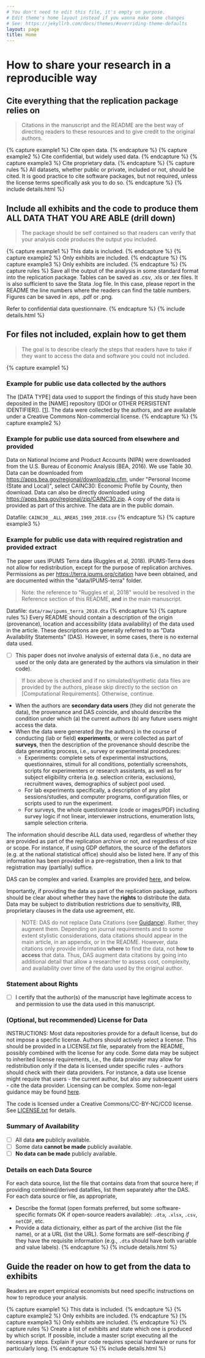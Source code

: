 ```yaml
---
# You don't need to edit this file, it's empty on purpose.
# Edit theme's home layout instead if you wanna make some changes
# See: https://jekyllrb.com/docs/themes/#overriding-theme-defaults
layout: page
title: Home
---
```

# How to share your research in a reproducible way
## Cite everything that the replication package relies on
> Citations in the manuscript and the README are the best way of directing readers to these resources and to give credit to the original authors.

{% capture example1 %}
Cite open data. 
{% endcapture %}
{% capture example2 %}
Cite confidential, but widely used data. 
{% endcapture %}
{% capture example3 %}
Cite proprietary data. 
{% endcapture %}
{% capture rules %}
All datasets, whether public or private, included or not, should be cited. It is good practice to cite software packages, but not required, unless the license terms specifically ask you to do so.
{% endcapture %}
{% include details.html %}

## Include all exhibits and the code to produce them ALL DATA THAT YOU ARE ABLE (drill down)
> The package should be self contained so that readers can verify that your analysis code produces the output you included.

{% capture example1 %}
This data is included. 
{% endcapture %}
{% capture example2 %}
Only exhibits are included. 
{% endcapture %}
{% capture example3 %}
Only exhibits are included.
{% endcapture %}
{% capture rules %}
Save all the output of the analysis in some standard format into the replication package. Tables can be saved as .csv, .xls or .tex files. It is also sufficient to save the Stata .log file. In this case, please report in the README the line numbers where the readers can find the table numbers. Figures can be saved in .eps, .pdf or .png.

Refer to confidential data questionnaire.
{% endcapture %}
{% include details.html %}
## For files not included, explain how to get them
> The goal is to describe clearly the steps that readers have to take if they want to access the data and software you could not included. 

{% capture example1 %}
### Example for public use data collected by the authors
The [DATA TYPE] data used to support the findings of this study have been deposited in the [NAME] repository ([DOI or OTHER PERSISTENT IDENTIFIER]). [[1](https://www.hindawi.com/research.data/#statement.templates)]. The data were collected by the authors, and are available under a Creative Commons Non-commercial license.
{% endcapture %}
{% capture example2 %}
### Example for public use data sourced from elsewhere and provided
Data on National Income and Product Accounts (NIPA) were downloaded from the U.S. Bureau of Economic Analysis (BEA, 2016). We use Table 30. Data can be downloaded from https://apps.bea.gov/regional/downloadzip.cfm, under "Personal Income (State and Local)", select CAINC30: Economic Profile by County, then download. Data can also be directly downloaded using  https://apps.bea.gov/regional/zip/CAINC30.zip. A copy of the data is provided as part of this archive. The data are in the public domain.

Datafile:  `CAINC30__ALL_AREAS_1969_2018.csv`
{% endcapture %}
{% capture example3 %}
### Example for public use data with required registration and provided extract
The paper uses IPUMS Terra data (Ruggles et al, 2018). IPUMS-Terra does not allow for redistribution, except for the purpose of replication archives. Permissions as per https://terra.ipums.org/citation have been obtained, and are documented within the "data/IPUMS-terra" folder.
> Note: the reference to "Ruggles et al, 2018" would be resolved in the Reference section of this README, **and** in the main manuscript.

Datafile: `data/raw/ipums_terra_2018.dta`
{% endcapture %}
{% capture rules %}
Every README should contain a description of the origin (provenance), location and accessibility (data availability) of the data used in the article. These descriptions are generally referred to as "Data Availability Statements" (DAS). However, in some cases, there is no external data used.

- [ ] This paper does not involve analysis of external data (i.e., no data are used or the only data are generated by the authors via simulation in their code).
> If box above is checked and if no simulated/synthetic data files are provided by the authors, please skip directly to the section on [Computational Requirements]. Otherwise, continue.

- When the authors are **secondary data users** (they did not generate the data), the provenance and DAS coincide, and should describe the condition under which (a) the current authors (b) any future users might access the data. 
- When the data were generated (by the authors) in the course of conducting (lab or field) **experiments**, or were collected as part of **surveys**, then the description of the provenance should describe the data generating process, i.e., survey or experimental procedures:
  - Experiments: complete sets of experimental instructions, questionnaires, stimuli for all conditions, potentially screenshots, scripts for experimenters or research assistants, as well as for subject eligibility criteria (e.g. selection criteria, exclusions), recruitment waves, demographics of subject pool used.
  - For lab experiments specifically, a description of any pilot sessions/studies, and computer programs, configuration files, or scripts used to run the experiment. 
  - For surveys, the whole questionnaire (code or images/PDF) including survey logic if not linear, interviewer instructions, enumeration lists, sample selection criteria.

The information should describe ALL data used, regardless of whether they are provided as part of the replication archive or not, and regardless of size or scope. For instance, if using GDP deflators, the source of the deflators (e.g. at the national statistical office) should also be listed here. If any of this information has been provided in a pre-registration, then a link to that registration may (partially) suffice.

DAS can be complex and varied. Examples are provided [here](https://social-science-data-editors.github.io/guidance/Requested_information_dcas.html), and below.

Importantly, if providing the data as part of the replication package, authors should be clear about whether they have the **rights** to distribute the data. Data may be subject to distribution restrictions due to sensitivity, IRB, proprietary clauses in the data use agreement, etc.

> NOTE: DAS do not replace Data Citations (see [Guidance](Data_citation_guidance.md)). Rather, they augment them. Depending on journal requirements and to some extent stylistic considerations, data citations should appear in the main article, in an appendix, or in the README. However, data citations only provide information **where** to find the data, not **how to access** that data. Thus, DAS augment data citations by going into additional detail that allow a researcher to assess cost, complexity, and availability over time of the data used by the original author.

### Statement about Rights
- [ ] I certify that the author(s) of the manuscript have legitimate access to and permission to use the data used in this manuscript. 


### (Optional, but recommended) License for Data
INSTRUCTIONS: Most data repositories provide for a default license, but do not impose a specific license. Authors should actively select a license. This should be provided in a LICENSE.txt file, separately from the README, possibly combined with the license for any code. Some data may be subject to inherited license requirements, i.e., the data provider may allow for redistribution only if the data is licensed under specific rules - authors should check with their data providers. For instance, a data use license might require that users - the current author, but also any subsequent users - cite the data provider. Licensing can be complex. Some non-legal guidance may be found [here](https://social-science-data-editors.github.io/guidance/Licensing_guidance.html).

The code is licensed under a Creative Commons/CC-BY-NC/CC0 license. See [LICENSE.txt](LICENSE.txt) for details.

### Summary of Availability
- [ ] All data **are** publicly available.
- [ ] Some data **cannot be made** publicly available.
- [ ] **No data can be made** publicly available.

### Details on each Data Source
For each data source, list the file that contains data from that source here; if providing combined/derived datafiles, list them separately after the DAS. For each data source or file, as appropriate, 
 
- Describe the format (open formats preferred, but some software-specific formats OK if open-source readers available): `.dta`, `.xlsx`, `.csv`, `netCDF`, etc.
- Provide a data dictionairy, either as part of the archive (list the file name), or at a URL (list the URL). Some formats are self-describing *if* they have the requisite information (e.g., `.dta` should have both variable and value labels).
{% endcapture %}
{% include details.html %}
## Guide the reader on how to get from the data to exhibits
Readers are expert empirical economists but need specific instructions on how to reproduce your analysis.

{% capture example1 %}
This data is included. 
{% endcapture %}
{% capture example2 %}
Only exhibits are included. 
{% endcapture %}
{% capture example3 %}
Only exhibits are included.
{% endcapture %}
{% capture rules %}
Create a list of exhibits and state which one is produced by which script. If possible, include a master script executing all the necessary steps. Explain if your code requires special hardware or runs for particularly long.
{% endcapture %}
{% include details.html %}
